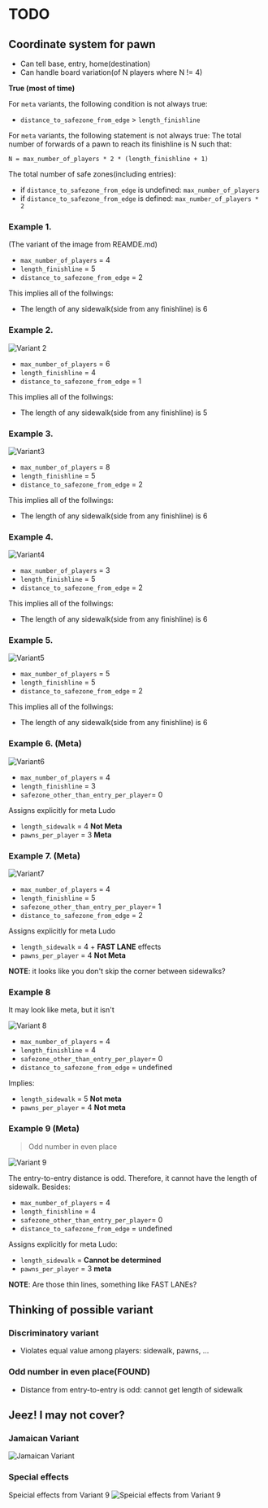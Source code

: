 # TODO

## Coordinate system for pawn

- Can tell base, entry, home(destination)
- Can handle board variation(of N players where N != 4)

**True (most of time)**

For `meta` variants, the following condition is not always true:
- `distance_to_safezone_from_edge` > `length_finishline`

For `meta` variants, the following statement is not always true:
The total number of forwards of a pawn to reach its finishline is N such that:
```
N = max_number_of_players * 2 * (length_finishline + 1)
```

The total number of safe zones(including entries):
- if `distance_to_safezone_from_edge` is undefined: `max_number_of_players`
- if `distance_to_safezone_from_edge` is defined: `max_number_of_players * 2`

### Example 1.

(The variant of the image from REAMDE.md)

- `max_number_of_players` = 4
- `length_finishline` = 5
- `distance_to_safezone_from_edge` = 2

This implies all of the follwings:
- The length of any sidewalk(side from any finishline) is 6

### Example 2.

![Variant 2](https://t3.ftcdn.net/jpg/06/57/16/02/360_F_657160213_YMxvQ5ngZGsNdznLIumxUVYJWWHpHZ66.jpg)

- `max_number_of_players` = 6
- `length_finishline` = 4
- `distance_to_safezone_from_edge` = 1

This implies all of the follwings:
- The length of any sidewalk(side from any finishline) is 5

### Example 3.

![Variant3](https://as2.ftcdn.net/v2/jpg/03/53/80/87/1000_F_353808738_2L6Z4tzZsE9t9WvgCiAzSqyAfVxpicCa.jpg)

- `max_number_of_players` = 8
- `length_finishline` = 5
- `distance_to_safezone_from_edge` = 2

This implies all of the follwings:
- The length of any sidewalk(side from any finishline) is 6

### Example 4.

![Variant4](https://i.ytimg.com/vi/vs6pzu-Fpog/maxresdefault.jpg)

- `max_number_of_players` = 3
- `length_finishline` = 5
- `distance_to_safezone_from_edge` = 2

This implies all of the follwings:
- The length of any sidewalk(side from any finishline) is 6

### Example 5.

![Variant5](https://image.winudf.com/v2/image/Y29tLnByb3BoZXRpY2FwcHMua2luZy5sdWRvcGxheV9zY3JlZW5fM18xNTE0NTk2NDY3XzAyNA)

- `max_number_of_players` = 5
- `length_finishline` = 5
- `distance_to_safezone_from_edge` = 2

This implies all of the follwings:
- The length of any sidewalk(side from any finishline) is 6

### Example 6. (Meta)

![Variant6](https://cdn4.vectorstock.com/i/1000x1000/76/38/ludo-board-game-vector-8697638.jpg)

- `max_number_of_players` = 4
- `length_finishline` = 3
- `safezone_other_than_entry_per_player`= 0

Assigns explicitly for meta Ludo
- `length_sidewalk` = 4  **Not Meta**
- `pawns_per_player` = 3 **Meta**

### Example 7. (Meta)

![Variant7](https://staranddaisy.in/wp-content/uploads/2023/09/folks-work-3-in-1-ludo-naivri-2_966808fd-14ae-4dae-bf29-2e450a88fe28.jpg)

- `max_number_of_players` = 4
- `length_finishline` = 5
- `safezone_other_than_entry_per_player`= 1
- `distance_to_safezone_from_edge` = 2

Assigns explicitly for meta Ludo
- `length_sidewalk` = 4 + **FAST LANE** effects
- `pawns_per_player` = 4 **Not Meta**

**NOTE**: it looks like you don't skip the corner between sidewalks?

### Example 8

It may look like meta, but it isn't

![Variant 8](https://cdn.vectorstock.com/i/1000v/34/23/ludo-board-game-vector-8703423.jpg)

- `max_number_of_players` = 4
- `length_finishline` = 4
- `safezone_other_than_entry_per_player`= 0
- `distance_to_safezone_from_edge` = undefined

Implies:
- `length_sidewalk` = 5 **Not meta**
- `pawns_per_player` = 4 **Not meta**

### Example 9 (Meta)

> Odd number in even place

![Variant 9](https://shop-giiker.myshopify.com/cdn/shop/files/02.jpg)

The entry-to-entry distance is odd. Therefore, it cannot have the length of 
sidewalk. Besides:
- `max_number_of_players` = 4
- `length_finishline` = 4
- `safezone_other_than_entry_per_player`= 0
- `distance_to_safezone_from_edge` = undefined

Assigns explicitly for meta Ludo:
- `length_sidewalk` = **Cannot be determined**
- `pawns_per_player` = 3 **meta**

**NOTE**: Are those thin lines, something like FAST LANEs?

## Thinking of possible variant

### Discriminatory variant

- Violates equal value among players: sidewalk, pawns, ...

### Odd number in even place(FOUND)
- Distance from entry-to-entry is odd: cannot get length of sidewalk


## Jeez! I may not cover?

### Jamaican Variant

![Jamaican Variant](https://sweetjamaicashopping.com/cdn/shop/products/IMG-20201029-WA0022__10023_1445x.jpg)


### Special effects

Speicial effects from Variant 9
![Speicial effects from Variant 9](https://shop-giiker.myshopify.com/cdn/shop/files/04.jpg)